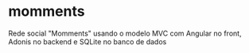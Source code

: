 # momments
Rede social "Momments" usando o modelo MVC com Angular no front, Adonis no backend e SQLite no banco de dados
